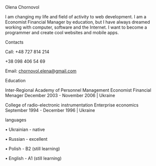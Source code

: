 Olena Chornovol

I am changing my life and field of activity to web development. I am a Economist Financial Manager by education, but I have always dreamed working with computer, software and the Internet. I want to become a programmer and create cool websites and mobile apps.

Contacts

Call: +48 727 814 214 

   +38 098 406 54 69

Email: chornovol.elena@gmail.com

Education

Inter-Regional Academy of Personnel Management
Economist Financial Menager
December 2003 - November 2006 | Ukraine

Сollege of radio-electronic instrumentation
Enterprise economics
September 1994 - December 1996 | Ukraine


languages

•	Ukrainian - native

•	Russian - excellent

•	Polish - B2 (still learning)

•	English - A1 (still learning)
